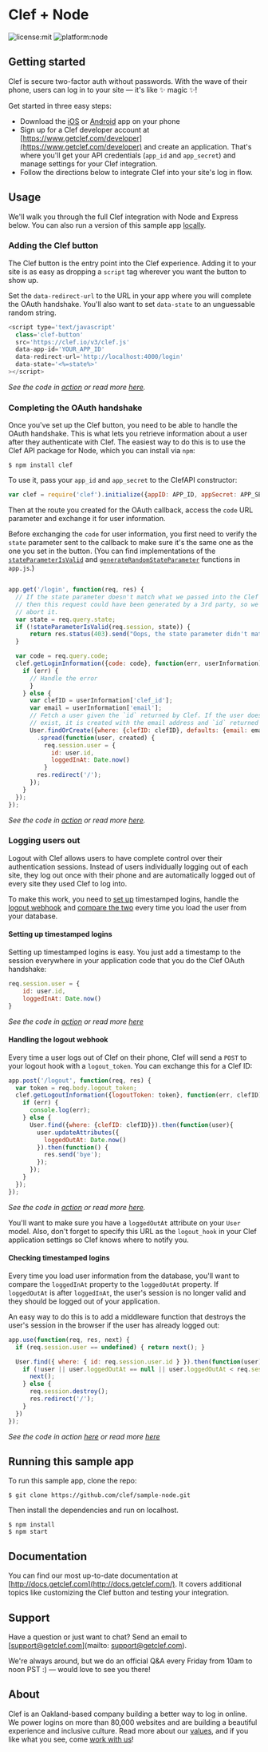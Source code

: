 # Clef + Node
![license:mit](https://img.shields.io/badge/license-mit-blue.svg)
![platform:node](https://img.shields.io/node/v/gh-badges.svg)<br>

## Getting started
Clef is secure two-factor auth without passwords. With the wave of their phone, users can log in to your site — it's like :sparkles: magic :sparkles:! 

Get started in three easy steps:
* Download the [iOS](https://itunes.apple.com/us/app/clef/id558706348) or [Android](https://play.google.com/store/apps/details?id=io.clef&hl=en) app on your phone 
* Sign up for a Clef developer account at [https://www.getclef.com/developer](https://www.getclef.com/developer) and create an application. That's where you'll get your API credentials (`app_id` and `app_secret`) and manage settings for your Clef integration.
* Follow the directions below to integrate Clef into your site's log in flow. 

## Usage
We'll walk you through the full Clef integration with Node and Express below. You can also run a version of this sample app [locally](#running-this-sample-app).

### Adding the Clef button

The Clef button is the entry point into the Clef experience. Adding it to your site is as easy as dropping a `script` tag wherever you want the button to show up. 

Set the `data-redirect-url` to the URL in your app where you will complete the OAuth handshake. You'll also want to set `data-state` to an unguessable random string. <br>

```javascript
<script type='text/javascript'
  class='clef-button'
  src='https://clef.io/v3/clef.js'
  data-app-id='YOUR_APP_ID'
  data-redirect-url='http://localhost:4000/login'
  data-state='<%=state%>'
></script>
```
*See the code in [action](/views/index.ejs#L14-L20) or read more [here](http://docs.getclef.com/v1.0/docs/adding-the-clef-button).*<br>

### Completing the OAuth handshake
Once you've set up the Clef button, you need to be able to handle the OAuth handshake. This is what lets you retrieve information about a user after they authenticate with Clef. The easiest way to do this is to use the Clef API package for Node, which you can install via `npm`:

`$ npm install clef`

To use it, pass your `app_id` and `app_secret` to the ClefAPI constructor:           
```javascript
var clef = require('clef').initialize({appID: APP_ID, appSecret: APP_SECRET});
```

Then at the route you created for the OAuth callback, access the `code` URL parameter and exchange it for user information. 

Before exchanging the `code` for user information, you first need to verify the `state` parameter sent to the callback to make sure it's the same one as the one you set in the button. (You can find implementations of the <code><a href="/app.js#L94-L98" target="_blank">stateParameterIsValid</a></code> and <code><a href="/app.js#L86-L92" target="_blank">generateRandomStateParameter</a></code> functions in `app.js`.) 

```javascript

app.get('/login', function(req, res) {
  // If the state parameter doesn't match what we passed into the Clef button,
  // then this request could have been generated by a 3rd party, so we should
  // abort it.
  var state = req.query.state;
  if (!stateParameterIsValid(req.session, state)) {
      return res.status(403).send("Oops, the state parameter didn't match what was passed in to the Clef button.");
  }

  var code = req.query.code;
  clef.getLoginInformation({code: code}, function(err, userInformation) {
    if (err) {
      // Handle the error
      }
    } else {
      var clefID = userInformation['clef_id'];
      var email = userInformation['email'];
      // Fetch a user given the `id` returned by Clef. If the user doesn't
      // exist, it is created with the email address and `id` returned by Clef.
      User.findOrCreate({where: {clefID: clefID}, defaults: {email: email}})
        .spread(function(user, created) {
          req.session.user = {
            id: user.id,
            loggedInAt: Date.now()
          }
        res.redirect('/');
      });
    }
  });
});
```
*See the code in [action](/app.js#L119-L167) or read more [here](http://docs.getclef.com/v1.0/docs/authenticating-users).*<br>

### Logging users out 
Logout with Clef allows users to have complete control over their authentication sessions. Instead of users individually logging out of each site, they log out once with their phone and are automatically logged out of every site they used Clef to log into.

To make this work, you need to [set up](#setting-up-timestamped-logins) timestamped logins, handle the [logout webhook](#handling-the-logout-webhook) and [compare the two](#checking-timestamped-logins) every time you load the user from your database. 

#### Setting up timestamped logins
Setting up timestamped logins is easy. You just add a timestamp to the session everywhere in your application code that you do the Clef OAuth handshake:

```javascript
req.session.user = {
    id: user.id,
    loggedInAt: Date.now()
}
```

*See the code in [action](/app.js#L159-L162) or read more [here](http://docs.getclef.com/v1.0/docs/checking-timestamped-logins)*

#### Handling the logout webhook
Every time a user logs out of Clef on their phone, Clef will send a `POST` to your logout hook with a `logout_token`. You can exchange this for a Clef ID:

```javascript
app.post('/logout', function(req, res) {
  var token = req.body.logout_token;
  clef.getLogoutInformation({logoutToken: token}, function(err, clefID){
    if (err) {
      console.log(err);
    } else {
      User.find({where: {clefID: clefID}}).then(function(user){
        user.updateAttributes({
          loggedOutAt: Date.now()
        }).then(function() {
          res.send('bye');
        });
      });
    }
  });
});
```
*See the code in [action](/app.js#L177-L192) or read more [here](http://docs.getclef.com/v1.0/docs/handling-the-logout-webhook).*<br>

You'll want to make sure you have a `loggedOutAt` attribute on your `User` model. Also, don't forget to specify this URL as the `logout_hook` in your Clef application settings so Clef knows where to notify you.

#### Checking timestamped logins
Every time you load user information from the database, you'll want to compare the `loggedInAt` property to the `loggedOutAt` property. If `loggedOutAt` is after `loggedInAt`, the user's session is no longer valid and they should be logged out of your application.

An easy way to do this is to add a middleware function that destroys the user's session in the browser if the user has already logged out: 
```javascript
app.use(function(req, res, next) {
  if (req.session.user == undefined) { return next(); }

  User.find({ where: { id: req.session.user.id } }).then(function(user) {
    if (!user || user.loggedOutAt == null || user.loggedOutAt < req.session.user.loggedInAt) {
      next();
    } else {
      req.session.destroy();
      res.redirect('/');
    }
  })
});
```
*See the code in action [here](/app.js#L73-L84) or read more [here](http://docs.getclef.com/v1.0/docs/checking-timestamped-logins)*

## Running this sample app 
To run this sample app, clone the repo:

```
$ git clone https://github.com/clef/sample-node.git
```

Then install the dependencies and run on localhost.
```
$ npm install 
$ npm start
```

## Documentation
You can find our most up-to-date documentation at [http://docs.getclef.com](http://docs.getclef.com/). It covers additional topics like customizing the Clef button and testing your integration.

## Support
Have a question or just want to chat? Send an email to [support@getclef.com](mailto: support@getclef.com).

We're always around, but we do an official Q&A every Friday from 10am to noon PST :) — would love to see you there! 

## About 
Clef is an Oakland-based company building a better way to log in online. We power logins on more than 80,000 websites and are building a beautiful experience and inclusive culture. Read more about our [values](https://getclef.com/values), and if you like what you see, come [work with us](https://getclef.com/jobs)!




